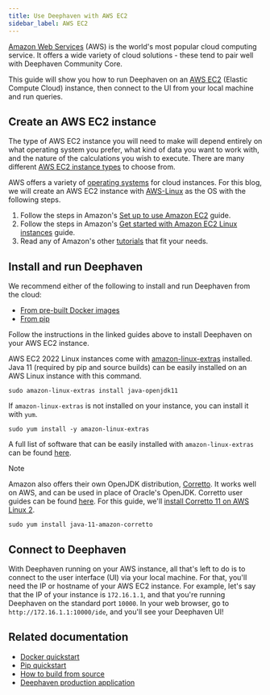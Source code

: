 ```yaml
---
title: Use Deephaven with AWS EC2
sidebar_label: AWS EC2
---
```


[Amazon Web Services](https://aws.amazon.com/) (AWS) is the world's most popular cloud computing service. It offers a wide variety of cloud solutions - these tend to pair well with Deephaven Community Core.

This guide will show you how to run Deephaven on an [AWS EC2](https://aws.amazon.com/ec2/) (Elastic Compute Cloud) instance, then connect to the UI from your local machine and run queries.

## Create an AWS EC2 instance

The type of AWS EC2 instance you will need to make will depend entirely on what operating system you prefer, what kind of data you want to work with, and the nature of the calculations you wish to execute. There are many different [AWS EC2 instance types](https://aws.amazon.com/ec2/instance-types/) to choose from.

AWS offers a variety of [operating systems](https://docs.aws.amazon.com/systems-manager/latest/userguide/prereqs-operating-systems.html) for cloud instances. For this blog, we will create an AWS EC2 instance with [AWS-Linux](https://aws.amazon.com/amazon-linux-2/?amazon-linux-whats-new.sort-by=item.additionalFields.postDateTime&amazon-linux-whats-new.sort-order=desc) as the OS with the following steps.

1. Follow the steps in Amazon's [Set up to use Amazon EC2](https://docs.aws.amazon.com/AWSEC2/latest/UserGuide/get-set-up-for-amazon-ec2.html) guide.
2. Follow the steps in Amazon's [Get started with Amazon EC2 Linux instances](https://docs.aws.amazon.com/AWSEC2/latest/UserGuide/EC2_GetStarted.html) guide.
3. Read any of Amazon's other [tutorials](https://docs.aws.amazon.com/AWSEC2/latest/UserGuide/ec2-tutorials.html) that fit your needs.

## Install and run Deephaven

We recommend either of the following to install and run Deephaven from the cloud:

- [From pre-built Docker images](../getting-started/quickstart.md)
- [From pip](../getting-started/pip-install.md)

Follow the instructions in the linked guides above to install Deephaven on your AWS EC2 instance.

AWS EC2 2022 Linux instances come with [amazon-linux-extras](https://aws.amazon.com/premiumsupport/knowledge-center/ec2-install-extras-library-software/) installed. Java 11 (required by pip and source builds) can be easily installed on an AWS Linux instance with this command.

```shell
sudo amazon-linux-extras install java-openjdk11
```

If `amazon-linux-extras` is not installed on your instance, you can install it with `yum`.

```shell
sudo yum install -y amazon-linux-extras
```

A full list of software that can be easily installed with `amazon-linux-extras` can be found [here](https://aws.amazon.com/premiumsupport/knowledge-center/ec2-install-extras-library-software/).

> [!NOTE]
> Amazon also offers their own OpenJDK distribution, [Corretto](https://aws.amazon.com/corretto/?filtered-posts.sort-by=item.additionalFields.createdDate&filtered-posts.sort-order=desc). It works well on AWS, and can be used in place of Oracle's OpenJDK. Corretto user guides can be found [here](https://docs.aws.amazon.com/corretto/index.html). For this guide, we'll [install Corretto 11 on AWS Linux 2](https://docs.aws.amazon.com/corretto/latest/corretto-11-ug/amazon-linux-install.html).

```shell
sudo yum install java-11-amazon-corretto
```

## Connect to Deephaven

With Deephaven running on your AWS instance, all that's left to do is to connect to the user interface (UI) via your local machine. For that, you'll need the IP or hostname of your AWS EC2 instance. For example, let's say that the IP of your instance is `172.16.1.1`, and that you're running Deephaven on the standard port `10000`. In your web browser, go to `http://172.16.1.1:10000/ide`, and you'll see your Deephaven UI!

## Related documentation

- [Docker quickstart](../getting-started/docker-install.md)
- [Pip quickstart](../getting-started/pip-install.md)
- [How to build from source](../getting-started/launch-build.md)
- [Deephaven production application](../getting-started/production-application.md)

<!-- - [How to use AWS ECS with Deephaven] -->

<!-- TODO: address network security for AWS -->
